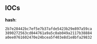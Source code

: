 
## IOCs

__hash__:

```text
2b7e28442bc7ef5e7b37afde5423b29e897a59ca
3890272563cd044761a9a5c0ab049a2117b38884
a0ee0761602470e24bcea5f403e8d1e8bfa29832
```
